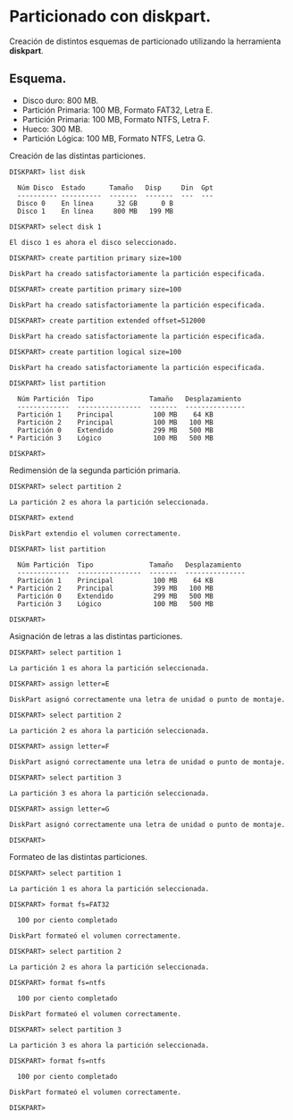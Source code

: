 # Particionado con diskpart.


Creación de distintos esquemas de particionado utilizando la herramienta **diskpart**.


## Esquema.
- Disco duro: 800 MB.
- Partición Primaria: 100 MB, Formato FAT32, Letra E.
- Partición Primaria: 100 MB, Formato NTFS, Letra F.
- Hueco: 300 MB.
- Partición Lógica: 100 MB, Formato NTFS, Letra G.


Creación de las distintas particiones.
~~~
DISKPART> list disk

  Núm Disco  Estado      Tamaño   Disp     Din  Gpt
  ---------- ----------  -------  -------  ---  ---
  Disco 0    En línea      32 GB      0 B
  Disco 1    En línea     800 MB   199 MB

DISKPART> select disk 1

El disco 1 es ahora el disco seleccionado.

DISKPART> create partition primary size=100

DiskPart ha creado satisfactoriamente la partición especificada.

DISKPART> create partition primary size=100

DiskPart ha creado satisfactoriamente la partición especificada.

DISKPART> create partition extended offset=512000

DiskPart ha creado satisfactoriamente la partición especificada.

DISKPART> create partition logical size=100

DiskPart ha creado satisfactoriamente la partición especificada.

DISKPART> list partition

  Núm Partición  Tipo              Tamaño   Desplazamiento
  -------------  ----------------  -------  ---------------
  Partición 1    Principal          100 MB    64 KB
  Partición 2    Principal          100 MB   100 MB
  Partición 0    Extendido          299 MB   500 MB
* Partición 3    Lógico             100 MB   500 MB

DISKPART>
~~~


Redimensión de la segunda partición primaria.
~~~
DISKPART> select partition 2

La partición 2 es ahora la partición seleccionada.

DISKPART> extend

DiskPart extendio el volumen correctamente.

DISKPART> list partition

  Núm Partición  Tipo              Tamaño   Desplazamiento
  -------------  ----------------  -------  ---------------
  Partición 1    Principal          100 MB    64 KB
* Partición 2    Principal          399 MB   100 MB
  Partición 0    Extendido          299 MB   500 MB
  Partición 3    Lógico             100 MB   500 MB

DISKPART>
~~~


Asignación de letras a las distintas particiones.
~~~
DISKPART> select partition 1

La partición 1 es ahora la partición seleccionada.

DISKPART> assign letter=E

DiskPart asignó correctamente una letra de unidad o punto de montaje.

DISKPART> select partition 2

La partición 2 es ahora la partición seleccionada.

DISKPART> assign letter=F

DiskPart asignó correctamente una letra de unidad o punto de montaje.

DISKPART> select partition 3

La partición 3 es ahora la partición seleccionada.

DISKPART> assign letter=G

DiskPart asignó correctamente una letra de unidad o punto de montaje.

DISKPART> 
~~~


Formateo de las distintas particiones.
~~~
DISKPART> select partition 1

La partición 1 es ahora la partición seleccionada.

DISKPART> format fs=FAT32

  100 por ciento completado

DiskPart formateó el volumen correctamente.

DISKPART> select partition 2

La partición 2 es ahora la partición seleccionada.

DISKPART> format fs=ntfs

  100 por ciento completado

DiskPart formateó el volumen correctamente.

DISKPART> select partition 3

La partición 3 es ahora la partición seleccionada.

DISKPART> format fs=ntfs

  100 por ciento completado

DiskPart formateó el volumen correctamente.

DISKPART>
~~~